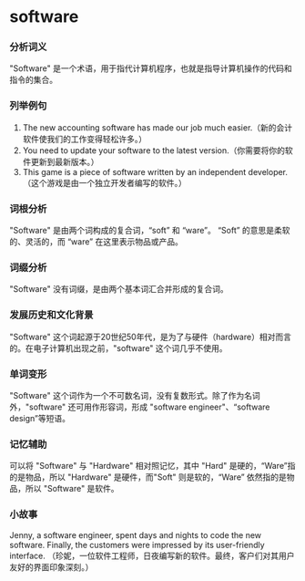 # software

### 分析词义

  

"Software" 是一个术语，用于指代计算机程序，也就是指导计算机操作的代码和指令的集合。

  

### 列举例句

  

1.  The new accounting software has made our job much easier.（新的会计软件使我们的工作变得轻松许多。）
2.  You need to update your software to the latest version.（你需要将你的软件更新到最新版本。）
3.  This game is a piece of software written by an independent developer.（这个游戏是由一个独立开发者编写的软件。）

  

### 词根分析

  

"Software" 是由两个词构成的复合词，“soft” 和 “ware”。 “Soft” 的意思是柔软的、灵活的，而 “ware” 在这里表示物品或产品。

  

### 词缀分析

  

"Software" 没有词缀，是由两个基本词汇合并形成的复合词。

  

### 发展历史和文化背景

  

"Software" 这个词起源于20世纪50年代，是为了与硬件（hardware）相对而言的。在电子计算机出现之前，"software" 这个词几乎不使用。

  

### 单词变形

  

"Software" 这个词作为一个不可数名词，没有复数形式。除了作为名词外，"software" 还可用作形容词，形成 "software engineer"、“software design”等短语。

  

### 记忆辅助

  

可以将 "Software" 与 "Hardware" 相对照记忆，其中 "Hard" 是硬的，“Ware”指的是物品，所以 "Hardware" 是硬件，而"Soft" 则是软的，“Ware” 依然指的是物品，所以 "Software" 是软件。

  

### 小故事

  

Jenny, a software engineer, spent days and nights to code the new software. Finally, the customers were impressed by its user-friendly interface. （珍妮，一位软件工程师，日夜编写新的软件。最终，客户们对其用户友好的界面印象深刻。）
